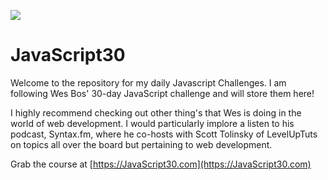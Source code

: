 ![](https://javascript30.com/images/JS3-social-share.png)

# JavaScript30

Welcome to the repository for my daily Javascript Challenges. I am following Wes Bos' 30-day JavaScript challenge and will store them here! 

I highly recommend checking out other thing's that Wes is doing in the world of web development. I would particularly implore a listen to his podcast, Syntax.fm, where he co-hosts with Scott Tolinsky of LevelUpTuts on topics all over the board but pertaining to web development.

Grab the course at [https://JavaScript30.com](https://JavaScript30.com)
